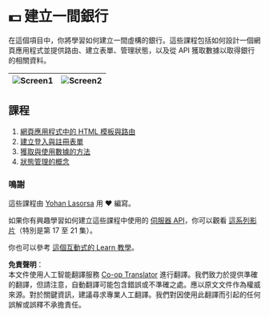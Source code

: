 <!--
CO_OP_TRANSLATOR_METADATA:
{
  "original_hash": "830359535306594b448db6575ce5cdee",
  "translation_date": "2025-08-23T23:54:39+00:00",
  "source_file": "7-bank-project/README.md",
  "language_code": "hk"
}
-->
# :dollar: 建立一間銀行

在這個項目中，你將學習如何建立一間虛構的銀行。這些課程包括如何設計一個網頁應用程式並提供路由、建立表單、管理狀態，以及從 API 獲取數據以取得銀行的相關資料。

| ![Screen1](../../../7-bank-project/images/screen1.png) | ![Screen2](../../../7-bank-project/images/screen2.png) |
|--------------------------------|--------------------------------|

## 課程

1. [網頁應用程式中的 HTML 模板與路由](1-template-route/README.md)
2. [建立登入與註冊表單](2-forms/README.md)
3. [獲取與使用數據的方法](3-data/README.md)
4. [狀態管理的概念](4-state-management/README.md)

### 鳴謝

這些課程由 [Yohan Lasorsa](https://twitter.com/sinedied) 用 :hearts: 編寫。

如果你有興趣學習如何建立這些課程中使用的 [伺服器 API](/7-bank-project/api/README.md)，你可以觀看 [這系列影片](https://aka.ms/NodeBeginner)（特別是第 17 至 21 集）。

你也可以參考 [這個互動式的 Learn 教學](https://aka.ms/learn/express-api)。

**免責聲明**：  
本文件使用人工智能翻譯服務 [Co-op Translator](https://github.com/Azure/co-op-translator) 進行翻譯。我們致力於提供準確的翻譯，但請注意，自動翻譯可能包含錯誤或不準確之處。應以原文文件作為權威來源。對於關鍵資訊，建議尋求專業人工翻譯。我們對因使用此翻譯而引起的任何誤解或誤釋不承擔責任。